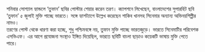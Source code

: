 শনিবার সোশ্যাল হ্যান্ডলে ‘তুফান’ ছবির পোস্টার শেয়ার করেন তরণ। ক্যাপশনে লিখেছেন, বাংলাদেশের সুপারহিট ছবি ‘তুফান’ ৫ জুলাই মুক্তি পাচ্ছে ভারতে। সঙ্গে হ্যাশট্যাগে উল্লেখ করেছেন শাকিব খানসহ সিনেমার অন্যান্য অভিনয়শিল্পীর নামও।  
তরণের পোস্ট থেকে ধারণা করা হচ্ছে, শুধু পশ্চিমবঙ্গে নয়, তুফান মুক্তি পাচ্ছে ভারতজুড়ে। ভারতে সিনেমাটির পরিবেশক এসভিএফ। এর আগে প্রযোজনা সংস্থাও ইঙ্গিত দিয়েছিল, ভারতে ছবিটি বাংলা ছাড়াও কয়েকটি ভাষায় মুক্তি পেতে পারে।
